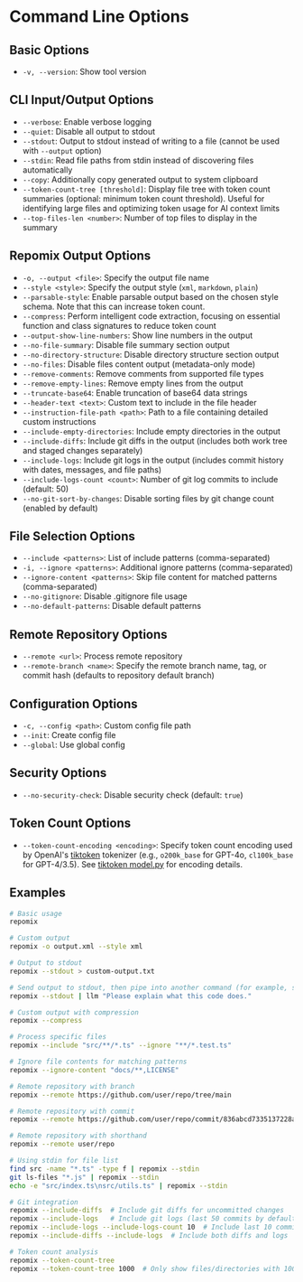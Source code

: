 # Command Line Options

## Basic Options
- `-v, --version`: Show tool version

## CLI Input/Output Options
- `--verbose`: Enable verbose logging
- `--quiet`: Disable all output to stdout
- `--stdout`: Output to stdout instead of writing to a file (cannot be used with `--output` option)
- `--stdin`: Read file paths from stdin instead of discovering files automatically
- `--copy`: Additionally copy generated output to system clipboard
- `--token-count-tree [threshold]`: Display file tree with token count summaries (optional: minimum token count threshold). Useful for identifying large files and optimizing token usage for AI context limits
- `--top-files-len <number>`: Number of top files to display in the summary

## Repomix Output Options
- `-o, --output <file>`: Specify the output file name
- `--style <style>`: Specify the output style (`xml`, `markdown`, `plain`)
- `--parsable-style`: Enable parsable output based on the chosen style schema. Note that this can increase token count.
- `--compress`: Perform intelligent code extraction, focusing on essential function and class signatures to reduce token count
- `--output-show-line-numbers`: Show line numbers in the output
- `--no-file-summary`: Disable file summary section output
- `--no-directory-structure`: Disable directory structure section output
- `--no-files`: Disable files content output (metadata-only mode)
- `--remove-comments`: Remove comments from supported file types
- `--remove-empty-lines`: Remove empty lines from the output
- `--truncate-base64`: Enable truncation of base64 data strings
- `--header-text <text>`: Custom text to include in the file header
- `--instruction-file-path <path>`: Path to a file containing detailed custom instructions
- `--include-empty-directories`: Include empty directories in the output
- `--include-diffs`: Include git diffs in the output (includes both work tree and staged changes separately)
- `--include-logs`: Include git logs in the output (includes commit history with dates, messages, and file paths)
- `--include-logs-count <count>`: Number of git log commits to include (default: 50)
- `--no-git-sort-by-changes`: Disable sorting files by git change count (enabled by default)

## File Selection Options
- `--include <patterns>`: List of include patterns (comma-separated)
- `-i, --ignore <patterns>`: Additional ignore patterns (comma-separated)
- `--ignore-content <patterns>`: Skip file content for matched patterns (comma-separated)
- `--no-gitignore`: Disable .gitignore file usage
- `--no-default-patterns`: Disable default patterns

## Remote Repository Options
- `--remote <url>`: Process remote repository
- `--remote-branch <name>`: Specify the remote branch name, tag, or commit hash (defaults to repository default branch)

## Configuration Options
- `-c, --config <path>`: Custom config file path
- `--init`: Create config file
- `--global`: Use global config

## Security Options
- `--no-security-check`: Disable security check (default: `true`)

## Token Count Options
- `--token-count-encoding <encoding>`: Specify token count encoding used by OpenAI's [tiktoken](https://github.com/openai/tiktoken) tokenizer (e.g., `o200k_base` for GPT-4o, `cl100k_base` for GPT-4/3.5). See [tiktoken model.py](https://github.com/openai/tiktoken/blob/main/tiktoken/model.py#L24) for encoding details.
## Examples

```bash
# Basic usage
repomix

# Custom output
repomix -o output.xml --style xml

# Output to stdout
repomix --stdout > custom-output.txt

# Send output to stdout, then pipe into another command (for example, simonw/llm)
repomix --stdout | llm "Please explain what this code does."

# Custom output with compression
repomix --compress

# Process specific files
repomix --include "src/**/*.ts" --ignore "**/*.test.ts"

# Ignore file contents for matching patterns
repomix --ignore-content "docs/**,LICENSE"

# Remote repository with branch
repomix --remote https://github.com/user/repo/tree/main

# Remote repository with commit
repomix --remote https://github.com/user/repo/commit/836abcd7335137228ad77feb28655d85712680f1

# Remote repository with shorthand
repomix --remote user/repo

# Using stdin for file list
find src -name "*.ts" -type f | repomix --stdin
git ls-files "*.js" | repomix --stdin
echo -e "src/index.ts\nsrc/utils.ts" | repomix --stdin

# Git integration
repomix --include-diffs  # Include git diffs for uncommitted changes
repomix --include-logs   # Include git logs (last 50 commits by default)
repomix --include-logs --include-logs-count 10  # Include last 10 commits
repomix --include-diffs --include-logs  # Include both diffs and logs

# Token count analysis
repomix --token-count-tree
repomix --token-count-tree 1000  # Only show files/directories with 1000+ tokens
```


